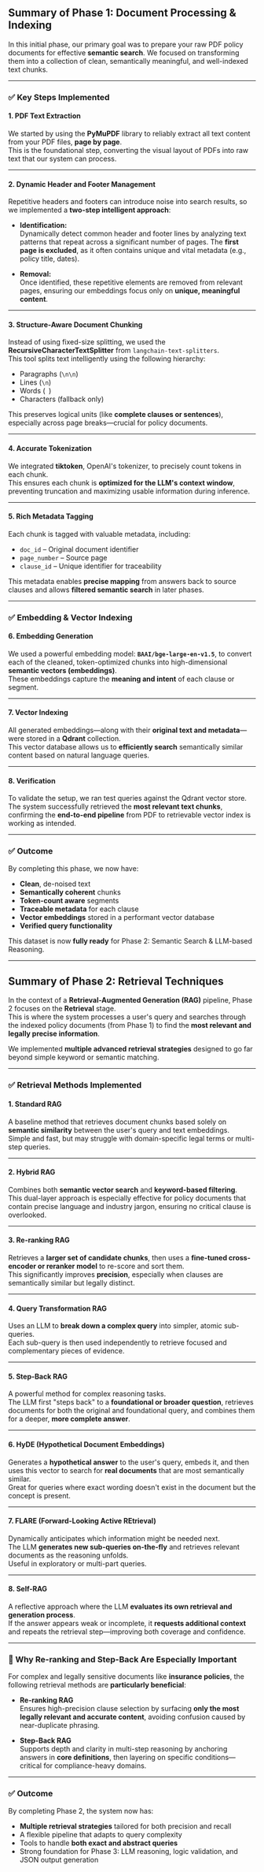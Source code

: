 ## Summary of Phase 1: Document Processing & Indexing

In this initial phase, our primary goal was to prepare your raw PDF policy documents for effective **semantic search**. We focused on transforming them into a collection of clean, semantically meaningful, and well-indexed text chunks.

---

### ✅ Key Steps Implemented

#### 1. **PDF Text Extraction**
We started by using the **PyMuPDF** library to reliably extract all text content from your PDF files, **page by page**.  
This is the foundational step, converting the visual layout of PDFs into raw text that our system can process.

---

#### 2. **Dynamic Header and Footer Management**

Repetitive headers and footers can introduce noise into search results, so we implemented a **two-step intelligent approach**:

- **Identification:**  
  Dynamically detect common header and footer lines by analyzing text patterns that repeat across a significant number of pages. The **first page is excluded**, as it often contains unique and vital metadata (e.g., policy title, dates).

- **Removal:**  
  Once identified, these repetitive elements are removed from relevant pages, ensuring our embeddings focus only on **unique, meaningful content**.

---

#### 3. **Structure-Aware Document Chunking**

Instead of using fixed-size splitting, we used the **RecursiveCharacterTextSplitter** from `langchain-text-splitters`.  
This tool splits text intelligently using the following hierarchy:

- Paragraphs (`\n\n`)  
- Lines (`\n`)  
- Words (` `)  
- Characters (fallback only)

This preserves logical units (like **complete clauses or sentences**), especially across page breaks—crucial for policy documents.

---

#### 4. **Accurate Tokenization**

We integrated **tiktoken**, OpenAI's tokenizer, to precisely count tokens in each chunk.  
This ensures each chunk is **optimized for the LLM's context window**, preventing truncation and maximizing usable information during inference.

---

#### 5. **Rich Metadata Tagging**

Each chunk is tagged with valuable metadata, including:

- `doc_id` – Original document identifier  
- `page_number` – Source page  
- `clause_id` – Unique identifier for traceability

This metadata enables **precise mapping** from answers back to source clauses and allows **filtered semantic search** in later phases.

---

### ✅ Embedding & Vector Indexing

#### 6. **Embedding Generation**

We used a powerful embedding model: **`BAAI/bge-large-en-v1.5`**, to convert each of the cleaned, token-optimized chunks into high-dimensional **semantic vectors (embeddings)**.  
These embeddings capture the **meaning and intent** of each clause or segment.

---

#### 7. **Vector Indexing**

All generated embeddings—along with their **original text and metadata**—were stored in a **Qdrant** collection.  
This vector database allows us to **efficiently search** semantically similar content based on natural language queries.

---

#### 8. **Verification**

To validate the setup, we ran test queries against the Qdrant vector store.  
The system successfully retrieved the **most relevant text chunks**, confirming the **end-to-end pipeline** from PDF to retrievable vector index is working as intended.

---

### ✅ Outcome

By completing this phase, we now have:

- **Clean**, de-noised text  
- **Semantically coherent** chunks  
- **Token-count aware** segments  
- **Traceable metadata** for each clause  
- **Vector embeddings** stored in a performant vector database  
- **Verified query functionality**

This dataset is now **fully ready** for Phase 2: Semantic Search & LLM-based Reasoning.

---

## Summary of Phase 2: Retrieval Techniques

In the context of a **Retrieval-Augmented Generation (RAG)** pipeline, Phase 2 focuses on the **Retrieval** stage.  
This is where the system processes a user's query and searches through the indexed policy documents (from Phase 1) to find the **most relevant and legally precise information**.

We implemented **multiple advanced retrieval strategies** designed to go far beyond simple keyword or semantic matching.

---

### ✅ Retrieval Methods Implemented

#### 1. **Standard RAG**
A baseline method that retrieves document chunks based solely on **semantic similarity** between the user's query and text embeddings.  
Simple and fast, but may struggle with domain-specific legal terms or multi-step queries.

---

#### 2. **Hybrid RAG**
Combines both **semantic vector search** and **keyword-based filtering**.  
This dual-layer approach is especially effective for policy documents that contain precise language and industry jargon, ensuring no critical clause is overlooked.

---

#### 3. **Re-ranking RAG**
Retrieves a **larger set of candidate chunks**, then uses a **fine-tuned cross-encoder or reranker model** to re-score and sort them.  
This significantly improves **precision**, especially when clauses are semantically similar but legally distinct.

---

#### 4. **Query Transformation RAG**
Uses an LLM to **break down a complex query** into simpler, atomic sub-queries.  
Each sub-query is then used independently to retrieve focused and complementary pieces of evidence.

---

#### 5. **Step-Back RAG**
A powerful method for complex reasoning tasks.  
The LLM first "steps back" to a **foundational or broader question**, retrieves documents for both the original and foundational query, and combines them for a deeper, **more complete answer**.

---

#### 6. **HyDE (Hypothetical Document Embeddings)**
Generates a **hypothetical answer** to the user's query, embeds it, and then uses this vector to search for **real documents** that are most semantically similar.  
Great for queries where exact wording doesn't exist in the document but the concept is present.

---

#### 7. **FLARE (Forward-Looking Active REtrieval)**
Dynamically anticipates which information might be needed next.  
The LLM **generates new sub-queries on-the-fly** and retrieves relevant documents as the reasoning unfolds.  
Useful in exploratory or multi-part queries.

---

#### 8. **Self-RAG**
A reflective approach where the LLM **evaluates its own retrieval and generation process**.  
If the answer appears weak or incomplete, it **requests additional context** and repeats the retrieval step—improving both coverage and confidence.

---

### 🎯 Why Re-ranking and Step-Back Are Especially Important

For complex and legally sensitive documents like **insurance policies**, the following retrieval methods are **particularly beneficial**:

- **Re-ranking RAG**  
  Ensures high-precision clause selection by surfacing **only the most legally relevant and accurate content**, avoiding confusion caused by near-duplicate phrasing.

- **Step-Back RAG**  
  Supports depth and clarity in multi-step reasoning by anchoring answers in **core definitions**, then layering on specific conditions—critical for compliance-heavy domains.

---

### ✅ Outcome

By completing Phase 2, the system now has:

- **Multiple retrieval strategies** tailored for both precision and recall  
- A flexible pipeline that adapts to query complexity  
- Tools to handle **both exact and abstract queries**  
- Strong foundation for Phase 3: LLM reasoning, logic validation, and JSON output generation
